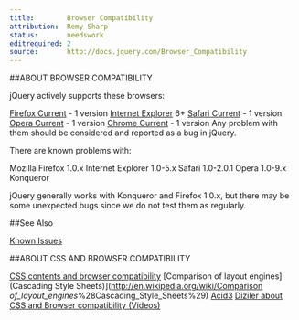 ```yaml
---
title:        Browser Compatibility
attribution:  Remy Sharp
status:       needswork
editrequired: 2
source:       http://docs.jquery.com/Browser_Compatibility
---
```


##ABOUT BROWSER COMPATIBILITY

jQuery actively supports these browsers:

[Firefox Current](http://www.mozilla.com/en-US/firefox/) - 1 version
[Internet Explorer](http://www.microsoft.com/windows/products/winfamily/ie/) 6+
[Safari Current](http://www.apple.com/safari/) - 1 version
[Opera Current](http://www.opera.com/browser/) - 1 version
[Chrome Current](http://www.google.com/chrome/) - 1 version
Any problem with them should be considered and reported as a bug in jQuery.

There are known problems with:

Mozilla Firefox 1.0.x
Internet Explorer 1.0-5.x
Safari 1.0-2.0.1
Opera 1.0-9.x
Konqueror

jQuery generally works with Konqueror and Firefox 1.0.x, but there may be some unexpected bugs since we do not test them as regularly.

##See Also

[Known Issues](http://docs.jquery.com/Known_Issues)

##ABOUT CSS AND BROWSER COMPATIBILITY

[CSS contents and browser compatibility](http://www.quirksmode.org/css/contents.html)
[Comparison of layout engines](Cascading Style Sheets)](http://en.wikipedia.org/wiki/Comparison
_of_layout_engines_%28Cascading_Style_Sheets%29) 
[Acid3](http://en.wikipedia.org/wiki/Acid3)
[Diziler about CSS and Browser compatibility (Videos)](http://www.dizi-izle-film-izle.net/)